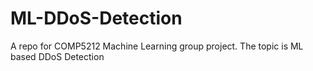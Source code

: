 # ML-DDoS-Detection
A repo for COMP5212 Machine Learning group project. The topic is ML based DDoS Detection
